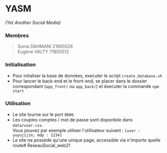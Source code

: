 # YASM
*(Yet Another Social Media)*

### Membres
> Sonia DAHMANI 21965528  
Eugène VALTY 71805512

### Initialisation
* Pour initaliser la base de données, executer le script `create_database.sh`
* Pour lancer le back-end et le front-end, se placer dans le dossier correspondant (`app_front/` ou `app_back/`) et éxecuter la commande `npm start`

### Utilisation
* Le site tourne sur le port `8080`.
* Les couples comptes / mot de passe sont disponbile dans `data/user.csv`.  
Vous pouvez par exemple utiliser l'utilisateur suivant : `[user : yuyujijin; mdp : 1234]`
* Le site ne possède qu'une unique page, accessible via n'importe quelle route# ReseauSocial_web21
